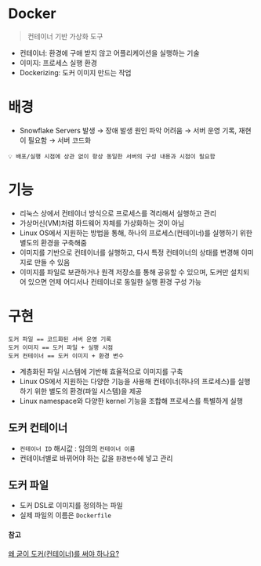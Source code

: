 # Docker

> 컨테이너 기반 가상화 도구

- 컨테이너: 환경에 구애 받지 않고 어플리케이션을 실행하는 기술
- 이미지: 프로세스 실행 환경
- Dockerizing: 도커 이미지 만드는 작업

# 배경

- Snowflake Servers 발생 → 장애 발생 원인 파악 어려움 → 서버 운영 기록, 재현이 필요함 → 서버 코드화

```
💡 배포/실행 시점에 상관 없이 항상 동일한 서버의 구성 내용과 시점이 필요함
```

# 기능

- 리눅스 상에서 컨테이너 방식으로 프로세스를 격리해서 실행하고 관리
- 가상머신(VM)처럼 하드웨어 자체를 가상화하는 것이 아님
- Linux OS에서 지원하는 방법을 통해, 하나의 프로세스(컨테이너)를 실행하기 위한 별도의 환경을 구축해줌
- 이미지를 기반으로 컨테이너를 실행하고, 다시 특정 컨테이너의 상태를 변경해 이미지로 만들 수 있음
- 이미지를 파일로 보관하거나 원격 저장소를 통해 공유할 수 있으며, 도커만 설치되어 있으면 언제 어디서나 컨테이너로 동일한 실행 환경 구성 가능

# 구현

```
도커 파일 == 코드화된 서버 운영 기록
도커 이미지 == 도커 파일 + 실행 시점
도커 컨테이너 == 도커 이미지 + 환경 변수
```

- 계층화된 파일 시스템에 기반해 효율적으로 이미지를 구축
- Linux OS에서 지원하는 다양한 기능을 사용해 컨테이너(하나의 프로세스)를 실행하기 위한 별도의 환경(파일 시스템)을 제공
- Linux namespace와 다양한 kernel 기능을 조합해 프로세스를 특별하게 실행


## 도커 컨테이너

- `컨테이너 ID` 해시값 : 임의의 `컨테이너 이름`
- 컨테이너별로 바뀌어야 하는 값을 `환경변수`에 넣고 관리

## 도커 파일

- 도커 DSL로 이미지를 정의하는 파일
- 실제 파일의 이름은 `Dockerfile`


#### 참고

[왜 굳이 도커(컨테이너)를 써야 하나요?](https://www.44bits.io/ko/post/why-should-i-use-docker-container)
